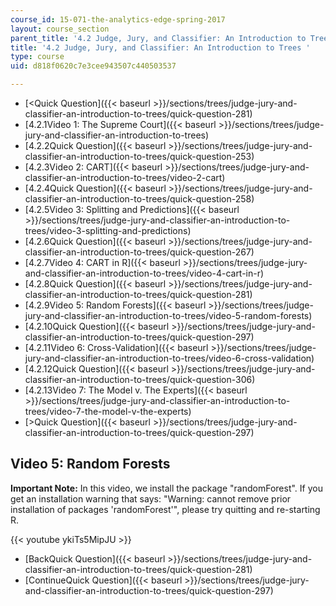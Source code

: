 ```yaml
---
course_id: 15-071-the-analytics-edge-spring-2017
layout: course_section
parent_title: '4.2 Judge, Jury, and Classifier: An Introduction to Trees '
title: '4.2 Judge, Jury, and Classifier: An Introduction to Trees '
type: course
uid: d818f0620c7e3cee943507c440503537

---
```


*   [<Quick Question]({{< baseurl >}}/sections/trees/judge-jury-and-classifier-an-introduction-to-trees/quick-question-281)
*   [4.2.1Video 1: The Supreme Court]({{< baseurl >}}/sections/trees/judge-jury-and-classifier-an-introduction-to-trees)
*   [4.2.2Quick Question]({{< baseurl >}}/sections/trees/judge-jury-and-classifier-an-introduction-to-trees/quick-question-253)
*   [4.2.3Video 2: CART]({{< baseurl >}}/sections/trees/judge-jury-and-classifier-an-introduction-to-trees/video-2-cart)
*   [4.2.4Quick Question]({{< baseurl >}}/sections/trees/judge-jury-and-classifier-an-introduction-to-trees/quick-question-258)
*   [4.2.5Video 3: Splitting and Predictions]({{< baseurl >}}/sections/trees/judge-jury-and-classifier-an-introduction-to-trees/video-3-splitting-and-predictions)
*   [4.2.6Quick Question]({{< baseurl >}}/sections/trees/judge-jury-and-classifier-an-introduction-to-trees/quick-question-267)
*   [4.2.7Video 4: CART in R]({{< baseurl >}}/sections/trees/judge-jury-and-classifier-an-introduction-to-trees/video-4-cart-in-r)
*   [4.2.8Quick Question]({{< baseurl >}}/sections/trees/judge-jury-and-classifier-an-introduction-to-trees/quick-question-281)
*   [4.2.9Video 5: Random Forests]({{< baseurl >}}/sections/trees/judge-jury-and-classifier-an-introduction-to-trees/video-5-random-forests)
*   [4.2.10Quick Question]({{< baseurl >}}/sections/trees/judge-jury-and-classifier-an-introduction-to-trees/quick-question-297)
*   [4.2.11Video 6: Cross-Validation]({{< baseurl >}}/sections/trees/judge-jury-and-classifier-an-introduction-to-trees/video-6-cross-validation)
*   [4.2.12Quick Question]({{< baseurl >}}/sections/trees/judge-jury-and-classifier-an-introduction-to-trees/quick-question-306)
*   [4.2.13Video 7: The Model v. The Experts]({{< baseurl >}}/sections/trees/judge-jury-and-classifier-an-introduction-to-trees/video-7-the-model-v-the-experts)
*   [\>Quick Question]({{< baseurl >}}/sections/trees/judge-jury-and-classifier-an-introduction-to-trees/quick-question-297)

Video 5: Random Forests
-----------------------

**Important Note:** In this video, we install the package "randomForest". If you get an installation warning that says: "Warning: cannot remove prior installation of packages 'randomForest'", please try quitting and re-starting R. 

{{< youtube ykiTs5MipJU >}}

*   [BackQuick Question]({{< baseurl >}}/sections/trees/judge-jury-and-classifier-an-introduction-to-trees/quick-question-281)
*   [ContinueQuick Question]({{< baseurl >}}/sections/trees/judge-jury-and-classifier-an-introduction-to-trees/quick-question-297)